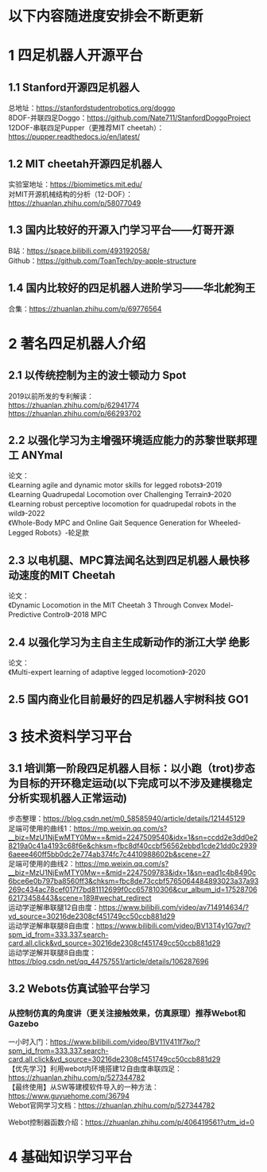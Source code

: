 # 以下内容随进度安排会不断更新
# 1 四足机器人开源平台
## 1.1 Stanford开源四足机器人
总地址：https://stanfordstudentrobotics.org/doggo  
8DOF-并联四足Doggo：https://github.com/Nate711/StanfordDoggoProject  
12DOF-串联四足Pupper（更推荐MIT cheetah）：https://pupper.readthedocs.io/en/latest/  

## 1.2 MIT cheetah开源四足机器人
实验室地址：https://biomimetics.mit.edu/  
对MIT开源机械结构的分析（12-DOF）：https://zhuanlan.zhihu.com/p/58077049  

## 1.3 国内比较好的开源入门学习平台——灯哥开源
B站：https://space.bilibili.com/493192058/  
Github：https://github.com/ToanTech/py-apple-structure  

## 1.4 国内比较好的四足机器人进阶学习——华北舵狗王
合集：https://zhuanlan.zhihu.com/p/69776564  

# 2 著名四足机器人介绍
## 2.1 以传统控制为主的波士顿动力 Spot
2019以前所发的专利解读：  
https://zhuanlan.zhihu.com/p/62941774  
https://zhuanlan.zhihu.com/p/66293702  

## 2.2 以强化学习为主增强环境适应能力的苏黎世联邦理工 ANYmal
论文：  
《Learning agile and dynamic motor skills for legged robots》-2019  
《Learning Quadrupedal Locomotion over Challenging Terrain》-2020  
《Learning robust perceptive locomotion for quadrupedal robots in the wild》-2022  
《Whole-Body MPC and Online Gait Sequence Generation for Wheeled-Legged Robots》-轮足款  

## 2.3 以电机腿、MPC算法闻名达到四足机器人最快移动速度的MIT Cheetah
论文：  
《Dynamic Locomotion in the MIT Cheetah 3 Through Convex Model-Predictive Control》-2018 MPC  

## 2.4 以强化学习为主自主生成新动作的浙江大学 绝影
论文：  
《Multi-expert learning of adaptive legged locomotion》-2020  

## 2.5 国内商业化目前最好的四足机器人宇树科技 GO1

# 3 技术资料学习平台
## 3.1 培训第一阶段四足机器人目标：以小跑（trot)步态为目标的开环稳定运动(以下完成可以不涉及建模稳定分析实现机器人正常运动)
步态整理：https://blog.csdn.net/m0_58585940/article/details/121445129  
足端可使用的曲线1：https://mp.weixin.qq.com/s?__biz=MzU1NjEwMTY0Mw==&mid=2247509540&idx=1&sn=ccdd2e3dd0e28219a0c41a4193c68f6e&chksm=fbc8df40ccbf56562ebbd1cde21dd0c29396aeee460ff5bb0dc2e774ab374fc7c4410988602b&scene=27      
足端可使用的曲线2：https://mp.weixin.qq.com/s?__biz=MzU1NjEwMTY0Mw==&mid=2247509783&idx=1&sn=ead1c4b8490c6bce6e0b797ba8560ff3&chksm=fbc8de73ccbf5765064484893023a37a93269c434ac78cef017f7bd81112699f0cc657810306&cur_album_id=1752870662173458443&scene=189#wechat_redirect  
运动学逆解串联腿12自由度：https://www.bilibili.com/video/av714914634/?vd_source=30216de2308cf451749cc50ccb881d29  
运动学逆解串联腿8自由度：https://www.bilibili.com/video/BV13T4y1G7qy/?spm_id_from=333.337.search-card.all.click&vd_source=30216de2308cf451749cc50ccb881d29  
运动学逆解并联腿8自由度：https://blog.csdn.net/qq_44757551/article/details/106287696  

## 3.2 Webots仿真试验平台学习
### 从控制仿真的角度讲（更关注接触效果，仿真原理）推荐Webot和Gazebo
一小时入门：https://www.bilibili.com/video/BV11V411f7ko/?spm_id_from=333.337.search-card.all.click&vd_source=30216de2308cf451749cc50ccb881d29  
【优先学习】利用webot内环境搭建12自由度串联四足：https://zhuanlan.zhihu.com/p/527344782  
【最终使用】从SW等建模软件导入的一种方法：https://www.guyuehome.com/36794  
Webot官网学习文档：https://zhuanlan.zhihu.com/p/527344782  

Webot控制器函数介绍：https://zhuanlan.zhihu.com/p/406419561?utm_id=0  

# 4 基础知识学习平台
